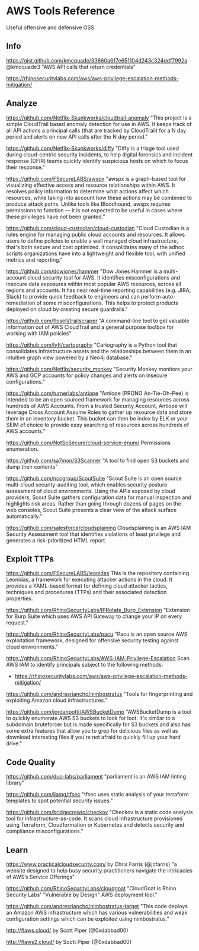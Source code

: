 # AWS Tools Reference
Useful offensive and defensive OSS

## Info
https://gist.github.com/kmcquade/33860a617e651104d243c324ddf7992a
@kmcquade3
"AWS API calls that return credentials"

https://rhinosecuritylabs.com/aws/aws-privilege-escalation-methods-mitigation/

## Analyze

https://github.com/Netflix-Skunkworks/cloudtrail-anomaly
"This project is a simple CloudTrail based anomaly detection for use in AWS. It keeps track of all API actions a principal calls (that are tracked by CloudTrail) for a N day period and alerts on new API calls after the N day period."

https://github.com/Netflix-Skunkworks/diffy
"Diffy is a triage tool used during cloud-centric security incidents, to help digital forensics and incident response (DFIR) teams quickly identify suspicious hosts on which to focus their response."

https://github.com/FSecureLABS/awspx
"awspx is a graph-based tool for visualizing effective access and resource relationships within AWS. It resolves policy information to determine what actions affect which resources, while taking into account how these actions may be combined to produce attack paths. Unlike tools like Bloodhound, awspx requires permissions to function — it is not expected to be useful in cases where these privileges have not been granted."

https://github.com/cloud-custodian/cloud-custodian
"Cloud Custodian is a rules engine for managing public cloud accounts and resources. It allows users to define policies to enable a well managed cloud infrastructure, that's both secure and cost optimized. It consolidates many of the adhoc scripts organizations have into a lightweight and flexible tool, with unified metrics and reporting."

https://github.com/dowjones/hammer
"Dow Jones Hammer is a multi-account cloud security tool for AWS. It identifies misconfigurations and insecure data exposures within most popular AWS resources, across all regions and accounts. It has near real-time reporting capabilities (e.g. JIRA, Slack) to provide quick feedback to engineers and can perform auto-remediation of some misconfigurations. This helps to protect products deployed on cloud by creating secure guardrails."

https://github.com/flosell/trailscraper
"A command-line tool to get valuable information out of AWS CloudTrail and a general purpose toolbox for working with IAM policies"

https://github.com/lyft/cartography
"Cartography is a Python tool that consolidates infrastructure assets and the relationships between them in an intuitive graph view powered by a Neo4j database."

https://github.com/Netflix/security_monkey
"Security Monkey monitors your AWS and GCP accounts for policy changes and alerts on insecure configurations."

https://github.com/turnerlabs/antiope
"Antiope (PRONO An-Tie-Oh-Pee) is intended to be an open sourced framework for managing resources across hundreds of AWS Accounts. From a trusted Security Account, Antiope will leverage Cross Account Assume Roles to gather up resource data and store them in an inventory bucket. This bucket can then be index by ELK or your SEIM of choice to provide easy searching of resources across hundreds of AWS accounts."

https://github.com/NotSoSecure/cloud-service-enum/
Permissions enumeration.

https://github.com/sa7mon/S3Scanner
"A tool to find open S3 buckets and dump their contents"

https://github.com/nccgroup/ScoutSuite
"Scout Suite is an open source multi-cloud security-auditing tool, which enables security posture assessment of cloud environments. Using the APIs exposed by cloud providers, Scout Suite gathers configuration data for manual inspection and highlights risk areas. Rather than going through dozens of pages on the web consoles, Scout Suite presents a clear view of the attack surface automatically."

https://github.com/salesforce/cloudsplaining
Cloudsplaining is an AWS IAM Security Assessment tool that identifies violations of least privilege and generates a risk-prioritized HTML report.

## Exploit TTPs

https://github.com/FSecureLABS/leonidas
This is the repository containing Leonidas, a framework for executing attacker actions in the cloud. It provides a YAML-based format for defining cloud attacker tactics, techniques and procedures (TTPs) and their associated detection properties.

https://github.com/RhinoSecurityLabs/IPRotate_Burp_Extension
"Extension for Burp Suite which uses AWS API Gateway to change your IP on every request."

https://github.com/RhinoSecurityLabs/pacu
"Pacu is an open source AWS exploitation framework, designed for offensive security testing against cloud environments."

https://github.com/RhinoSecurityLabs/AWS-IAM-Privilege-Escalation
Scan AWS IAM to identify principals subject to the following methods:
* https://rhinosecuritylabs.com/aws/aws-privilege-escalation-methods-mitigation/

https://github.com/andresriancho/nimbostratus
"Tools for fingerprinting and exploiting Amazon cloud infrastructures."

https://github.com/jordanpotti/AWSBucketDump
"AWSBucketDump is a tool to quickly enumerate AWS S3 buckets to look for loot. It's similar to a subdomain bruteforcer but is made specifically for S3 buckets and also has some extra features that allow you to grep for delicious files as well as download interesting files if you're not afraid to quickly fill up your hard drive."

## Code Quality

https://github.com/duo-labs/parliament
"parliament is an AWS IAM linting library"

https://github.com/liamg/tfsec
"tfsec uses static analysis of your terraform templates to spot potential security issues."

https://github.com/bridgecrewio/checkov
"Checkov is a static code analysis tool for infrastructure-as-code. It scans cloud infrastructure provisioned using Terraform, Cloudformation or Kubernetes and detects security and compliance misconfigurations."

## Learn

https://www.practicalcloudsecurity.com/ by Chris Farris (@jcfarris)
"a website designed to help busy security practitioners navigate the intricacies of AWS’s Service Offerings"

https://github.com/RhinoSecurityLabs/cloudgoat
"CloudGoat is Rhino Security Labs' "Vulnerable by Design" AWS deployment tool."

https://github.com/andresriancho/nimbostratus-target
"This code deploys an Amazon AWS infrastructure which has various vulnerabilities and weak configuration settings which can be exploited using nimbostratus."

http://flaws.cloud/ by Scott Piper (@0xdabbad00)

http://flaws2.cloud/ by Scott Piper (@0xdabbad00)
